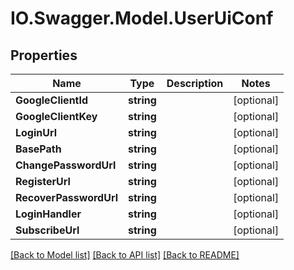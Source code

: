 # IO.Swagger.Model.UserUiConf
## Properties

Name | Type | Description | Notes
------------ | ------------- | ------------- | -------------
**GoogleClientId** | **string** |  | [optional] 
**GoogleClientKey** | **string** |  | [optional] 
**LoginUrl** | **string** |  | [optional] 
**BasePath** | **string** |  | [optional] 
**ChangePasswordUrl** | **string** |  | [optional] 
**RegisterUrl** | **string** |  | [optional] 
**RecoverPasswordUrl** | **string** |  | [optional] 
**LoginHandler** | **string** |  | [optional] 
**SubscribeUrl** | **string** |  | [optional] 

[[Back to Model list]](../README.md#documentation-for-models) [[Back to API list]](../README.md#documentation-for-api-endpoints) [[Back to README]](../README.md)

